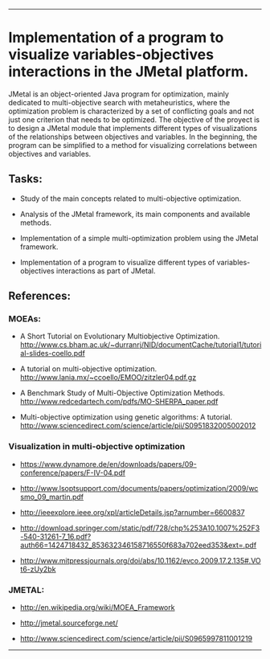 ***************************************************************************************************

# Implementation of a program to visualize  variables-objectives interactions in the JMetal platform. 
 
 JMetal is an object-oriented Java program for optimization, mainly dedicated to multi-objective search with metaheuristics, where the optimization problem is characterized by a set of conflicting goals and not just one criterion that needs to be optimized.  The objective of the proyect is to design a JMetal module  that implements different types of visualizations of the relationships between objectives and variables. In the beginning, the program can be simplified to a method for visualizing correlations between objectives and variables.


## Tasks: ##

 - Study of the main concepts related to multi-objective optimization. 

 - Analysis of the JMetal framework, its main components and available methods.

 - Implementation of a simple multi-optimization problem using the JMetal framework. 

 - Implementation of a program to visualize  different types of variables-objectives interactions as part of JMetal. 

## References: ##
  
###  MOEAs: ###

  - A Short Tutorial on Evolutionary Multiobjective Optimization. http://www.cs.bham.ac.uk/~durranrj/NID/documentCache/tutorial1/tutorial-slides-coello.pdf

  - A tutorial on multi-objective optimization. http://www.lania.mx/~ccoello/EMOO/zitzler04.pdf.gz 

  - A Benchmark Study of Multi-Objective Optimization Methods. http://www.redcedartech.com/pdfs/MO-SHERPA_paper.pdf

  - Multi-objective optimization using genetic algorithms: A tutorial. http://www.sciencedirect.com/science/article/pii/S0951832005002012


 ### Visualization in multi-objective optimization  ###


  - https://www.dynamore.de/en/downloads/papers/09-conference/papers/F-IV-04.pdf

  - http://www.lsoptsupport.com/documents/papers/optimization/2009/wcsmo_09_martin.pdf

  - http://ieeexplore.ieee.org/xpl/articleDetails.jsp?arnumber=6600837

  - http://download.springer.com/static/pdf/728/chp%253A10.1007%252F3-540-31261-7_16.pdf?auth66=1424718432_853632346158716550f683a702eed353&ext=.pdf

  - http://www.mitpressjournals.org/doi/abs/10.1162/evco.2009.17.2.135#.VOt6-zUy2bk

###  JMETAL: ###

  - http://en.wikipedia.org/wiki/MOEA_Framework

  - http://jmetal.sourceforge.net/

  - http://www.sciencedirect.com/science/article/pii/S0965997811001219
 


***************************************************************************************************